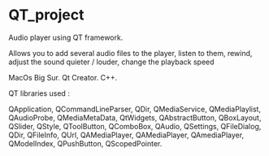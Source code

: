 # QT_project

Audio player using QT framework.

Allows you to add several audio files to the player, 
listen to them, rewind, adjust the sound quieter / louder, change the playback speed

MacOs Big Sur.
Qt Creator.
C++.


QT libraries used :

QApplication, 
QCommandLineParser, 
QDir, 
QMediaService, 
QMediaPlaylist, 
QAudioProbe, 
QMediaMetaData, 
QtWidgets, 
QAbstractButton, 
QBoxLayout, 
QSlider, 
QStyle, 
QToolButton, 
QComboBox, 
QAudio, 
QSettings, 
QFileDialog, 
QDir, 
QFileInfo, 
QUrl, 
QAMediaPlayer, 
QAMediaPlayer, 
QAmediaPlayer, 
QModelIndex, 
QPushButton, 
QScopedPointer.
